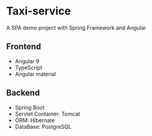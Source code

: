 # Taxi-service
A SPA demo project with Spring Framework and Angular

## Frontend
- Angular 9
- TypeScript
- Angular material

## Backend
- Spring Boot
- Servlet Container: Tomcat
- ORM: Hibernate
- DataBase: PostgreSQL
